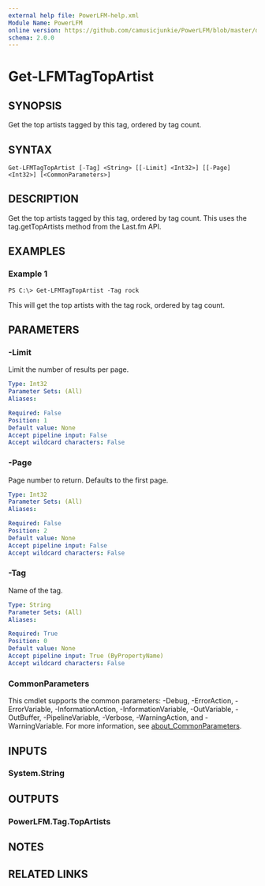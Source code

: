```yaml
---
external help file: PowerLFM-help.xml
Module Name: PowerLFM
online version: https://github.com/camusicjunkie/PowerLFM/blob/master/docs/Get-LFMTagTopArtist.md
schema: 2.0.0
---
```


# Get-LFMTagTopArtist

## SYNOPSIS
Get the top artists tagged by this tag, ordered by tag count.

## SYNTAX

```
Get-LFMTagTopArtist [-Tag] <String> [[-Limit] <Int32>] [[-Page] <Int32>] [<CommonParameters>]
```

## DESCRIPTION
Get the top artists tagged by this tag, ordered by tag count.
This uses the tag.getTopArtists method from the Last.fm API.

## EXAMPLES

### Example 1
```
PS C:\> Get-LFMTagTopArtist -Tag rock
```

This will get the top artists with the tag rock, ordered by tag count.

## PARAMETERS

### -Limit
Limit the number of results per page.

```yaml
Type: Int32
Parameter Sets: (All)
Aliases:

Required: False
Position: 1
Default value: None
Accept pipeline input: False
Accept wildcard characters: False
```

### -Page
Page number to return.
Defaults to the first page.

```yaml
Type: Int32
Parameter Sets: (All)
Aliases:

Required: False
Position: 2
Default value: None
Accept pipeline input: False
Accept wildcard characters: False
```

### -Tag
Name of the tag.

```yaml
Type: String
Parameter Sets: (All)
Aliases:

Required: True
Position: 0
Default value: None
Accept pipeline input: True (ByPropertyName)
Accept wildcard characters: False
```

### CommonParameters
This cmdlet supports the common parameters: -Debug, -ErrorAction, -ErrorVariable, -InformationAction, -InformationVariable, -OutVariable, -OutBuffer, -PipelineVariable, -Verbose, -WarningAction, and -WarningVariable. For more information, see [about_CommonParameters](http://go.microsoft.com/fwlink/?LinkID=113216).

## INPUTS

### System.String
## OUTPUTS

### PowerLFM.Tag.TopArtists
## NOTES

## RELATED LINKS
